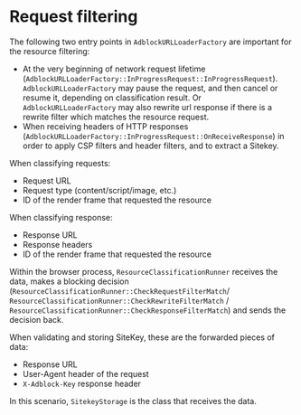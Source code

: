 # Request filtering

The following two entry points in `AdblockURLLoaderFactory` are important for the resource filtering:

* At the very beginning of network request lifetime (`AdblockURLLoaderFactory::InProgressRequest::InProgressRequest`). `AdblockURLLoaderFactory` may pause the request, and then cancel or resume it, depending on classification result. Or `AdblockURLLoaderFactory` may also rewrite url response if there is a rewrite filter which matches the resource request.
* When receiving headers of HTTP responses (`AdblockURLLoaderFactory::InProgressRequest::OnReceiveResponse`) in order to apply CSP filters and header filters, and to extract a Sitekey.

When classifying requests:

* Request URL
* Request type (content/script/image, etc.)
* ID of the render frame that requested the resource

When classifying response:

* Response URL
* Response headers
* ID of the render frame that requested the resource

Within the browser process, `ResourceClassificationRunner` receives the data, makes a blocking decision (`ResourceClassificationRunner::CheckRequestFilterMatch`/ `ResourceClassificationRunner::CheckRewriteFilterMatch` / `ResourceClassificationRunner::CheckResponseFilterMatch`) and sends the decision back.

When validating and storing SiteKey, these are the forwarded pieces of data:

* Response URL
* User-Agent header of the request
* `X-Adblock-Key` response header

In this scenario, `SitekeyStorage` is the class that receives the data.
